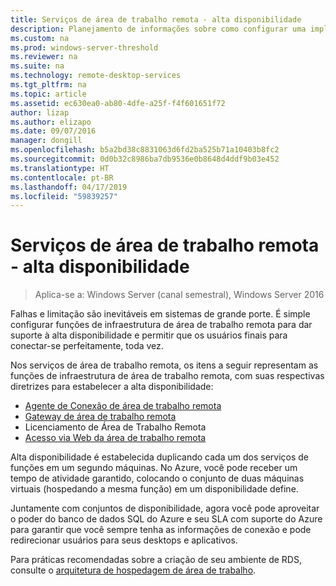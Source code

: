 ```yaml
---
title: Serviços de área de trabalho remota - alta disponibilidade
description: Planejamento de informações sobre como configurar uma implantação de RDS altamente disponível.
ms.custom: na
ms.prod: windows-server-threshold
ms.reviewer: na
ms.suite: na
ms.technology: remote-desktop-services
ms.tgt_pltfrm: na
ms.topic: article
ms.assetid: ec630ea0-ab80-4dfe-a25f-f4f601651f72
author: lizap
ms.author: elizapo
ms.date: 09/07/2016
manager: dongill
ms.openlocfilehash: b5a2bd38c8831063d6fd2ba525b71a10403b8fc2
ms.sourcegitcommit: 0d0b32c8986ba7db9536e0b8648d4ddf9b03e452
ms.translationtype: HT
ms.contentlocale: pt-BR
ms.lasthandoff: 04/17/2019
ms.locfileid: "59839257"
---
```

# <a name="remote-desktop-services---high-availability"></a>Serviços de área de trabalho remota - alta disponibilidade

>Aplica-se a: Windows Server (canal semestral), Windows Server 2016

Falhas e limitação são inevitáveis em sistemas de grande porte. É simple configurar funções de infraestrutura de área de trabalho remota para dar suporte à alta disponibilidade e permitir que os usuários finais para conectar-se perfeitamente, toda vez.

Nos serviços de área de trabalho remota, os itens a seguir representam as funções de infraestrutura de área de trabalho remota, com suas respectivas diretrizes para estabelecer a alta disponibilidade:
- [Agente de Conexão de área de trabalho remota](Deploy-a-Remote-Desktop-Connection-Broker-cluster.md)
- [Gateway de área de trabalho remota](Deploy-a-RD-Web-Access-and-Gateway-farm.md)
- Licenciamento de Área de Trabalho Remota
- [Acesso via Web da área de trabalho remota](Deploy-a-RD-Web-Access-and-Gateway-farm.md)

Alta disponibilidade é estabelecida duplicando cada um dos serviços de funções em um segundo máquinas. No Azure, você pode receber um tempo de atividade garantido, colocando o conjunto de duas máquinas virtuais (hospedando a mesma função) em um disponibilidade define.

Juntamente com conjuntos de disponibilidade, agora você pode aproveitar o poder do banco de dados SQL do Azure e seu SLA com suporte do Azure para garantir que você sempre tenha as informações de conexão e pode redirecionar usuários para seus desktops e aplicativos.

Para práticas recomendadas sobre a criação de seu ambiente de RDS, consulte o [arquitetura de hospedagem de área de trabalho](desktop-hosting-reference-architecture.md).